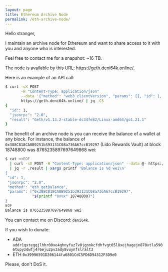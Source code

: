```yaml
---
layout: page
title: Ethereum Archive Node
permalink: /eth-archive-node/
---
```


Hello stranger,

I maintain an archive node for Ethereum and want to share access to it with you and anyone who is interested.

Feel free to contact me for a snapshot: ~16 TB.

The node is available by this URL: https://geth.deni64k.online/.

Here is an example of an API call:

``` sh
$ curl -sX POST                                                                            \
       -H "Content-Type: application/json"                                                 \
       --data '{"method": "web3_clientVersion", "params": [], "id": 1, "jsonrpc": "2.0"}'  \
       https://geth.deni64k.online/ | jq -CS
{
  "id": 1,
  "jsonrpc": "2.0",
  "result": "Geth/v1.13.2-stable-dc34fe82/Linux-amd64/go1.21.1"
}
```

The benefit of an archive node is you can receive the balance of a wallet at any block. For instance, the balance of `0x388C818CA8B9251b393131C08a736A67ccB19297` (Lido Rewards Vault) at block 18748800 was 8765235897697649868 wei:

``` sh
$ cat <<EOF                                                                                   \
  | curl -sX POST -H "Content-Type: application/json" --data @- https://geth.deni64k.online/  \
  | jq -r .result | xargs printf 'Balance is %d wei\n'
{
 "id": 1,
 "jsonrpc": "2.0",
 "method": "eth_getBalance",
 "params": ["0x388C818CA8B9251b393131C08a736A67ccB19297",
            "$(printf "0x%x" 18748800)"]
}
EOF
Balance is 8765235897697649868 wei
```

You can contact me on Discord: `deni64k`.

If you wish to donate:
* ADA `addr1qxteqqjlhhr00xe4ghnyfuz7v0jgnnkcfdhfvgt65l8xejhagejn870vtla5906tupyzdwfj4r6eju2pv3ady8vuynfslralt3`
* ETH `0x39996591D206144fa6801CdC5FD6D94312F3D9e0`

Please, don't DoS it.
